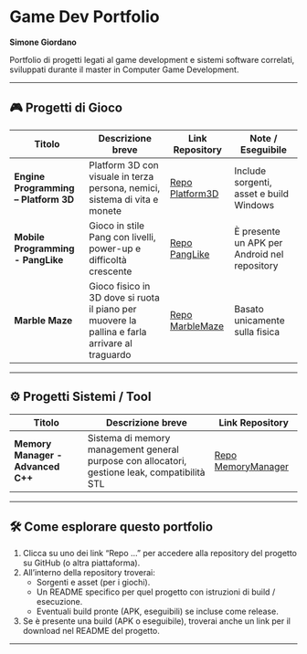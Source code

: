 # Game Dev Portfolio  
**Simone Giordano**  

Portfolio di progetti legati al game development e sistemi software correlati, sviluppati durante il master in Computer Game Development.    

---

## 🎮 Progetti di Gioco

| Titolo | Descrizione breve | Link Repository | Note / Eseguibile |
|---|---|---|---|
| **Engine Programming – Platform 3D** | Platform 3D con visuale in terza persona, nemici, sistema di vita e monete | [Repo Platform3D](LINK_AL_REPO_PLATFORM3D) | Include sorgenti, asset e build Windows |
| **Mobile Programming - PangLike** | Gioco in stile Pang con livelli, power-up e difficoltà crescente | [Repo PangLike](LINK_AL_REPO_PANGLIKE) | È presente un APK per Android nel repository |
| **Marble Maze** | Gioco fisico in 3D dove si ruota il piano per muovere la pallina e farla arrivare al traguardo| [Repo MarbleMaze](LINK_AL_REPO_MARBLE_MAZE) | Basato unicamente sulla fisica |


---

## ⚙️ Progetti Sistemi / Tool

| Titolo | Descrizione breve | Link Repository |
|---|---|---|
| **Memory Manager - Advanced C++** | Sistema di memory management general purpose con allocatori, gestione leak, compatibilità STL | [Repo MemoryManager](LINK_AL_REPO_MEMORY_MANAGER) |

---

## 🛠️ Come esplorare questo portfolio

1. Clicca su uno dei link “Repo …” per accedere alla repository del progetto su GitHub (o altra piattaforma).  
2. All’interno della repository troverai:  
   - Sorgenti e asset (per i giochi).  
   - Un README specifico per quel progetto con istruzioni di build / esecuzione.  
   - Eventuali build pronte (APK, eseguibili) se incluse come release.  
3. Se è presente una build (APK o eseguibile), troverai anche un link per il download nel README del progetto.  

---



